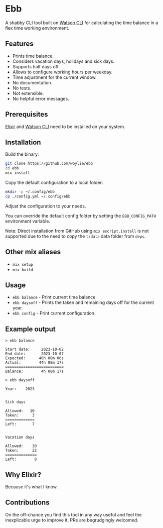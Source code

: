 # Ebb

A shabby CLI tool built on [Watson CLI](https://github.com/TailorDev/Watson) for
calculating the time balance in a flex time working environment.

## Features

- Prints time balance.
- Considers vacation days, holidays and sick days.
- Supports half days off.
- Allows to configure working hours per weekday.
- Time adjustment for the current window.
- No documentation.
- No tests.
- Not extensible.
- No helpful error messages.

## Prerequisites

[Elixir](https://elixir-lang.org/install.html) and
[Watson CLI](https://tailordev.github.io/Watson/#installation) need to be
installed on your system.

## Installation

Build the binary:

```bash
git clone https://github.com/woylie/ebb
cd ebb
mix install
```

Copy the default configuration to a local folder:

```bash
mkdir -p ~/.config/ebb
cp ./config.yml ~/.config/ebb
```

Adjust the configuration to your needs.

You can override the default config folder by setting the `EBB_CONFIG_PATH`
environment variable.

Note: Direct installation from GitHub using `mix escript.install` is not
supported due to the need to copy the `tzdata` data folder from `deps`.

## Other mix aliases

- `mix setup`
- `mix build`

## Usage

- `ebb balance` - Print current time balance
- `ebb daysoff` - Prints the taken and remaining days off for the current year.
- `ebb config` - Print current configuration.

## Example output

```
> ebb balance

Start date:     2023-10-02
End date:       2023-10-07
Expected:      40h 00m 00s
Actual:        44h 08m 17s
==========================
Balance:        4h 08m 17s
```

```
> ebb daysoff

Year:    2023


Sick days

Allowed:   10
Taken:      3
=============
Left:       7


Vacation days

Allowed:    30
Taken:      22
==============
Left:        8
```

## Why Elixir?

Because it's what I know.

## Contributions

On the off-chance you find this tool in any way useful and feel the inexplicable
urge to improve it, PRs are begrudgingly welcomed.
